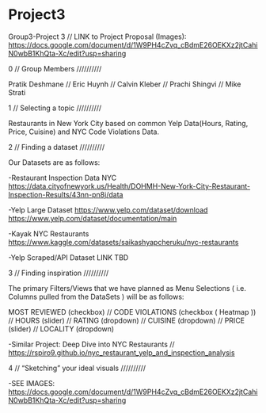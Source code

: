 # Project3
Group3-Project 3 // LINK to Project Proposal (Images): 
https://docs.google.com/document/d/1W9PH4cZvq_cBdmE26OEKXz2jtCahiN0wbB1KhQta-Xc/edit?usp=sharing

0 // Group Members //////////

Pratik Deshmane // Eric Huynh // Calvin Kleber // Prachi Shingvi // Mike Strati

1 // Selecting a topic //////////

Restaurants in New York City based on common Yelp Data(Hours, Rating, Price, Cuisine) and NYC Code Violations Data.

2 // Finding a dataset //////////

Our Datasets are as follows:

-Restaurant Inspection Data NYC
https://data.cityofnewyork.us/Health/DOHMH-New-York-City-Restaurant-Inspection-Results/43nn-pn8j/data

-Yelp Large Dataset
https://www.yelp.com/dataset/download
https://www.yelp.com/dataset/documentation/main

-Kayak NYC Restaurants
https://www.kaggle.com/datasets/saikashyapcheruku/nyc-restaurants

-Yelp Scraped/API Dataset
LINK TBD

3 // Finding inspiration //////////

The primary Filters/Views that we have planned as Menu Selections ( i.e. Columns pulled from the DataSets ) will be as follows:

MOST REVIEWED (checkbox) // CODE VIOLATIONS (checkbox ( Heatmap )) // HOURS (slider) // RATING (dropdown) // CUISINE (dropdown) // PRICE (slider) // LOCALITY (dropdown)

-Similar Project: Deep Dive into NYC Restaurants // https://rspiro9.github.io/nyc_restaurant_yelp_and_inspection_analysis

4 // “Sketching” your ideal visuals //////////

-SEE IMAGES: https://docs.google.com/document/d/1W9PH4cZvq_cBdmE26OEKXz2jtCahiN0wbB1KhQta-Xc/edit?usp=sharing
